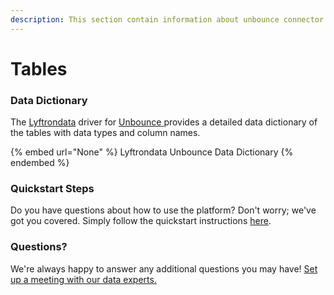 ```yaml
---
description: This section contain information about unbounce connector tables information
---
```


# Tables

### Data Dictionary

The [Lyftrondata](https://www.lyftrondata.com/) driver for [Unbounce](None/)[ ](https://www.lyftrondata.com/integration/unbounce/)provides a detailed data dictionary of the tables with data types and column names.

{% embed url="None" %}
Lyftrondata Unbounce Data Dictionary
{% endembed %}

### Quickstart Steps

Do you have questions about how to use the platform? Don't worry; we've got you covered. Simply follow the quickstart instructions [here](../README.md).

### Questions? <a href="#questions" id="questions"></a>

We're always happy to answer any additional questions you may have! [Set up a meeting with our data experts.](https://www.lyftrondata.com/book-a-meeting/)

